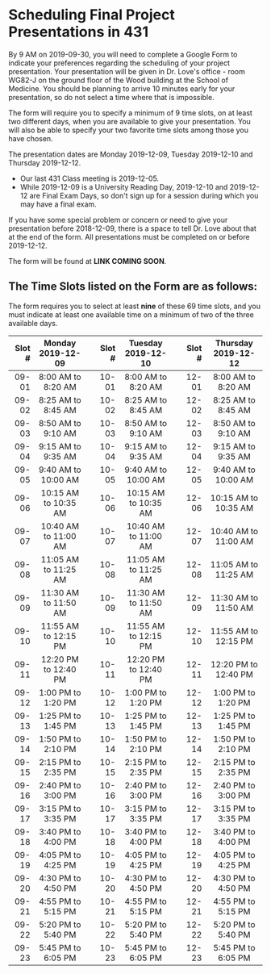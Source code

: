 # Scheduling Final Project Presentations in 431

By 9 AM on 2019-09-30, you will need to complete a Google Form to indicate your preferences regarding the scheduling of your project presentation. Your presentation will be given in Dr. Love's office - room WG82-J on the ground floor of the Wood building at the School of Medicine. You should be planning to arrive 10 minutes early for your presentation, so do not select a time where that is impossible.

The form will require you to specify a minimum of 9 time slots, on at least two different days, when you are available to give your presentation. You will also be able to specify your two favorite time slots among those you have chosen. 

The presentation dates are Monday 2019-12-09, Tuesday 2019-12-10 and Thursday 2019-12-12. 

- Our last 431 Class meeting is 2019-12-05. 
- While 2019-12-09 is a University Reading Day, 2019-12-10 and 2019-12-12 are Final Exam Days, so don't sign up for a session during which you may have a final exam. 

If you have some special problem or concern or need to give your presentation before 2018-12-09, there is a space to tell Dr. Love about that at the end of the form. All presentations must be completed on or before 2019-12-12.

The form will be found at **LINK COMING SOON**.

## The Time Slots listed on the Form are as follows:

The form requires you to select at least **nine** of these 69 time slots, and you must indicate at least one available time on a minimum of two of the three available days.

Slot # | Monday 2019-12-09 | | Slot # | Tuesday 2019-12-10 | | Slot # | Thursday 2019-12-12
-----: | :-----------: | -- | -----: | :------------: | -- | -----: | :------------:
09-01 | 8:00 AM to 8:20 AM | | 10-01 | 8:00 AM to 8:20 AM | | 12-01 | 8:00 AM to 8:20 AM
09-02 | 8:25 AM to 8:45 AM | | 10-02 | 8:25 AM to 8:45 AM | | 12-02 | 8:25 AM to 8:45 AM
09-03 | 8:50 AM to 9:10 AM | | 10-03 | 8:50 AM to 9:10 AM | | 12-03 | 8:50 AM to 9:10 AM
09-04 | 9:15 AM to 9:35 AM | | 10-04 | 9:15 AM to 9:35 AM | | 12-04 | 9:15 AM to 9:35 AM
09-05 | 9:40 AM to 10:00 AM | | 10-05 | 9:40 AM to 10:00 AM | | 12-05 | 9:40 AM to 10:00 AM
09-06 | 10:15 AM to 10:35 AM | | 10-06 | 10:15 AM to 10:35 AM | | 12-06 | 10:15 AM to 10:35 AM
09-07 | 10:40 AM to 11:00 AM | | 10-07 | 10:40 AM to 11:00 AM | | 12-07 | 10:40 AM to 11:00 AM
09-08 | 11:05 AM to 11:25 AM | | 10-08 | 11:05 AM to 11:25 AM | | 12-08 | 11:05 AM to 11:25 AM
09-09 | 11:30 AM to 11:50 AM | | 10-09 | 11:30 AM to 11:50 AM | | 12-09 | 11:30 AM to 11:50 AM
09-10 | 11:55 AM to 12:15 PM | | 10-10 | 11:55 AM to 12:15 PM | | 12-10 | 11:55 AM to 12:15 PM
09-11 | 12:20 PM to 12:40 PM | | 10-11 | 12:20 PM to 12:40 PM | | 12-11 | 12:20 PM to 12:40 PM
09-12 | 1:00 PM to 1:20 PM | | 10-12 | 1:00 PM to 1:20 PM | | 12-12 | 1:00 PM to 1:20 PM
09-13 | 1:25 PM to 1:45 PM | | 10-13 | 1:25 PM to 1:45 PM | | 12-13 | 1:25 PM to 1:45 PM
09-14 | 1:50 PM to 2:10 PM | | 10-14 | 1:50 PM to 2:10 PM | | 12-14 | 1:50 PM to 2:10 PM
09-15 | 2:15 PM to 2:35 PM | | 10-15 | 2:15 PM to 2:35 PM | | 12-15 | 2:15 PM to 2:35 PM
09-16 | 2:40 PM to 3:00 PM | | 10-16 | 2:40 PM to 3:00 PM | | 12-16 | 2:40 PM to 3:00 PM
09-17 | 3:15 PM to 3:35 PM | | 10-17 | 3:15 PM to 3:35 PM | | 12-17 | 3:15 PM to 3:35 PM
09-18 | 3:40 PM to 4:00 PM | | 10-18 | 3:40 PM to 4:00 PM | | 12-18 | 3:40 PM to 4:00 PM
09-19 | 4:05 PM to 4:25 PM | | 10-19 | 4:05 PM to 4:25 PM | | 12-19 | 4:05 PM to 4:25 PM
09-20 | 4:30 PM to 4:50 PM | | 10-20 | 4:30 PM to 4:50 PM | | 12-20 | 4:30 PM to 4:50 PM
09-21 | 4:55 PM to 5:15 PM | | 10-21 | 4:55 PM to 5:15 PM | | 12-21 | 4:55 PM to 5:15 PM
09-22 | 5:20 PM to 5:40 PM | | 10-22 | 5:20 PM to 5:40 PM | | 12-22 | 5:20 PM to 5:40 PM
09-23 | 5:45 PM to 6:05 PM | | 10-23 | 5:45 PM to 6:05 PM | | 12-23 | 5:45 PM to 6:05 PM

